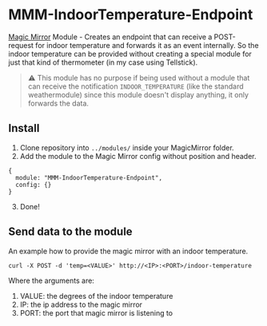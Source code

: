 # MMM-IndoorTemperature-Endpoint
[Magic Mirror](https://magicmirror.builders/) Module - Creates an endpoint that can receive a POST-request for indoor temperature and forwards it as an event internally. So the indoor temperature can be provided without creating a special module for just that kind of thermometer (in my case using Tellstick).

> :warning: This module has no purpose if being used without a module that can receive the notification ``INDOOR_TEMPERATURE`` (like the standard weathermodule) since this module doesn't display anything, it only forwards the data.

## Install
1. Clone repository into ``../modules/`` inside your MagicMirror folder.
2. Add the module to the Magic Mirror config without position and header.
```
{
  module: "MMM-IndoorTemperature-Endpoint",
  config: {}
}
```
3. Done!

## Send data to the module
An example how to provide the magic mirror with an indoor temperature.

``curl -X POST -d 'temp=<VALUE>' http://<IP>:<PORT>/indoor-temperature``

Where the arguments are:
1. VALUE: the degrees of the indoor temperature
2. IP: the ip address to the magic mirror
3. PORT: the port that magic mirror is listening to

